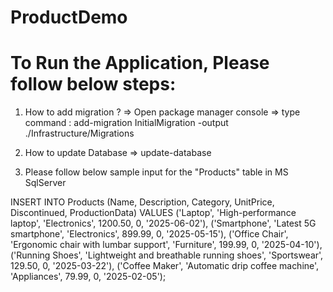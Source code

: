 # ProductDemo 
# To Run the Application, Please follow below steps:

1. How to add migration ?
  => Open package manager console
  => type command :  add-migration InitialMigration -output ./Infrastructure/Migrations

2. How to update Database
   => update-database


3. Please follow below sample input for the "Products" table in MS SqlServer

INSERT INTO Products (Name, Description, Category, UnitPrice, Discontinued, ProductionData)
VALUES 
    ('Laptop', 'High-performance laptop', 'Electronics', 1200.50, 0, '2025-06-02'),
    ('Smartphone', 'Latest 5G smartphone', 'Electronics', 899.99, 0, '2025-05-15'),
    ('Office Chair', 'Ergonomic chair with lumbar support', 'Furniture', 199.99, 0, '2025-04-10'),
    ('Running Shoes', 'Lightweight and breathable running shoes', 'Sportswear', 129.50, 0, '2025-03-22'),
    ('Coffee Maker', 'Automatic drip coffee machine', 'Appliances', 79.99, 0, '2025-02-05');
